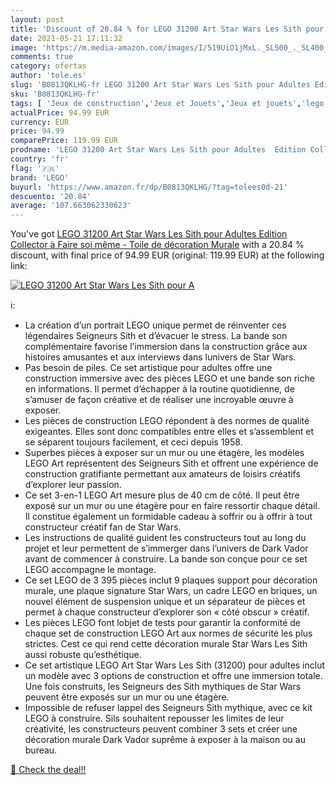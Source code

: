 ```yaml
---
layout: post
title: 'Discount of 20.84 % for LEGO 31200 Art Star Wars Les Sith pour A'
date: 2021-05-21 17:11:32
image: 'https://m.media-amazon.com/images/I/519UiO1jMxL._SL500_._SL400_.jpg'
comments: true
category: ofertas
author: 'tole.es'
slug: 'B0813QKLHG-fr LEGO 31200 Art Star Wars Les Sith pour Adultes Edition...'
sku: 'B0813QKLHG-fr'
tags: [ 'Jeux de construction','Jeux et Jouets','Jeux et jouets','lego', ]
actualPrice: 94.99 EUR
currency: EUR
price: 94.99
comparePrice: 119.99 EUR
prodname: 'LEGO 31200 Art Star Wars Les Sith pour Adultes  Edition Collector à Faire soi même - Toile de décoration Murale'
country: 'fr'
flag: '🇫🇷'
brand: 'LEGO'
buyurl: 'https://www.amazon.fr/dp/B0813QKLHG/?tag=tolees0d-21'
descuento: '20.84'
average: '107.663062330623'
---
```


You've got [LEGO 31200 Art Star Wars Les Sith pour Adultes  Edition Collector à Faire soi même - Toile de décoration Murale](https://www.amazon.fr/dp/B0813QKLHG/?tag=tolees0d-21) with a  20.84 % discount, with final price of 94.99 EUR (original: 119.99 EUR) at the following link:

[![LEGO 31200 Art Star Wars Les Sith pour A](https://m.media-amazon.com/images/I/519UiO1jMxL._SL500_._SL400_.jpg)](https://www.amazon.fr/dp/B0813QKLHG/?tag=tolees0d-21)

ℹ️:

- La création d’un portrait LEGO unique permet de réinventer ces légendaires Seigneurs Sith et d’évacuer le stress. La bande son complémentaire favorise l’immersion dans la construction grâce aux histoires amusantes et aux interviews dans lunivers de Star Wars.
- Pas besoin de piles. Ce set artistique pour adultes offre une construction immersive avec des pièces LEGO et une bande son riche en informations. Il permet d’échapper à la routine quotidienne, de s’amuser de façon créative et de réaliser une incroyable œuvre à exposer.
- Les pièces de construction LEGO répondent à des normes de qualité exigeantes. Elles sont donc compatibles entre elles et s’assemblent et se séparent toujours facilement, et ceci depuis 1958.
- Superbes pièces à exposer sur un mur ou une étagère, les modèles LEGO Art représentent des Seigneurs Sith et offrent une expérience de construction gratifiante permettant aux amateurs de loisirs créatifs d’explorer leur passion.
- Ce set 3-en-1 LEGO Art mesure plus de 40 cm de côté. Il peut être exposé sur un mur ou une étagère pour en faire ressortir chaque détail. Il constitue également un formidable cadeau à soffrir ou à offrir à tout constructeur créatif fan de Star Wars.
- Les instructions de qualité guident les constructeurs tout au long du projet et leur permettent de s’immerger dans l’univers de Dark Vador avant de commencer à construire. La bande son conçue pour ce set LEGO accompagne le montage.
- Ce set LEGO de 3 395 pièces inclut 9 plaques support pour décoration murale, une plaque signature Star Wars, un cadre LEGO en briques, un nouvel élément de suspension unique et un séparateur de pièces et permet à chaque constructeur d’explorer son « côté obscur » créatif.
- Les pièces LEGO font lobjet de tests pour garantir la conformité de chaque set de construction LEGO Art aux normes de sécurité les plus strictes. Cest ce qui rend cette décoration murale Star Wars Les Sith aussi robuste qu’esthétique.
- Ce set artistique LEGO Art Star Wars Les Sith (31200) pour adultes inclut un modèle avec 3 options de construction et offre une immersion totale. Une fois construits, les Seigneurs des Sith mythiques de Star Wars peuvent être exposés sur un mur ou une étagère.
- Impossible de refuser lappel des Seigneurs Sith mythique, avec ce kit LEGO à construire. Sils souhaitent repousser les limites de leur créativité, les constructeurs peuvent combiner 3 sets et créer une décoration murale Dark Vador suprême à exposer à la maison ou au bureau.

[🛒 Check the deal!!](https://www.amazon.fr/dp/B0813QKLHG/?tag=tolees0d-21)
